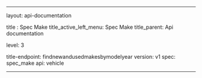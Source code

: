 ---

layout: api-documentation

title : Spec Make
title_active_left_menu: Spec Make
title_parent: Api documentation

level: 3


title-endpoint: findnewandusedmakesbymodelyear
version: v1
spec: spec_make
api: vehicle

---